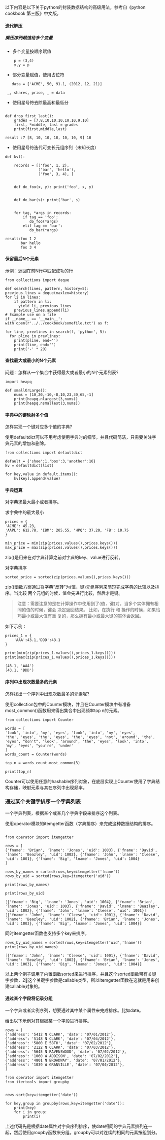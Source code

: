 以下内容是以下关于python的封装数据结构的高级用法，参考自《python cookbook 第三版》中文版。



#### 迭代解压

##### 解压序列赋值给多个变量

* 多个变量按顺序赋值
```
    p = (3,4)
    x,y = p

```
* 部分变量赋值，使用占位符
```
   data = ['ACME', 50, 91.1, (2012, 12, 21)]
  
 _, shares, price, _ = data
```
* 使用星号符去除最高和最低分

```

def drop_first_last():
    grades = [7,8,10,10,10,10,10,9,10]
    first, *middle, last = grades
    print(first,middle,last)

result :7 [8, 10, 10, 10, 10, 10, 9] 10

```
* 使用星号符迭代可变长元组序列（未知长度）

```
def kv():

    records = [('foo', 1, 2),
               ('bar', 'hello'),
               ('foo', 3, 4), ]


    def do_foo(x, y): print('foo', x, y)


    def do_bar(s): print('bar', s)


    for tag, *args in records:
        if tag == 'foo':
           do_foo(*args)
        elif tag == 'bar':
           do_bar(*args)

result:foo 1 2
       bar hello
       foo 3 4
```
#### 保留最后N个元素

示例：返回在前N行中匹配成功的行

```
from collections import deque

def search(lines, pattern, history=5): 
previous_lines = deque(maxlen=history) 
for li in lines:
    if pattern in li:
      yield li, previous_lines
    previous_lines.append(li)
# Example use on a file
if __name__ == '__main__':
with open(r'../../cookbook/somefile.txt') as f:

for line, prevlines in search(f, 'python', 5):
  for pline in prevlines:
    print(pline, end='')
    print(line, end='') 
    print('-' * 20)
```
#### 查找最大或最小的N个元素

问题：怎样从一个集合中获得最大或者最小的N个元素列表?

```
import heapq

def smallOrLarge():
    nums = [10,20,-10,-8,10,23,30,65,-1]
    print(heapq.nlargest(3,nums))
    print(heapq.nsmallest(3,nums))
```

#### 字典中的键映射多个值

怎样实现一个键对应多个值的字典?

使用defaultdict可以不用考虑使用字典时的细节，并且代码简洁，只需要关注字典元素的增加和删除。

```
from collections import defaultdict

default = {'shoe':1,'box':3,'another':10}
kv = defaultdict(list)

for key,value in default.items():
    kv[key].append(value)
```

#### 字典运算

对字典求最大最小或者排序。

求字典中的最大最小

```
prices = {
'ACME': 45.23,
'AAPL': 612.78, 'IBM': 205.55, 'HPQ': 37.20, 'FB': 10.75
}

min_price = min(zip(prices.values(),prices.keys()))
max_price = max(zip(prices.values(),prices.keys()))
```
zip()是用来在对字典计算之前对字典的key、value进行反转。

对字典排序

```
sorted_price = sorted(zip(prices.values(),prices.keys()))
```
 zip()函数方案通过将字典”反转”为(值，键)元组序列来简短完成字典的比较以及排序。当比较 两个元组的时候，值会先进行比较，然后才是键。

>注意：需要注意的是在计算操作中使用到了(值，键)对。当多个实体拥有相同的值的时候，键会 决定返回结果。 比如，在执行 和 操作的时候，如果恰巧最小或最大值有重 复的，那么拥有最小或最大键的实体会返回。

如下示例：

```
prices_1 = {
    'AAA':43.1,'DDD':43.1
}

print(min(zip(prices_1.values(),prices_1.keys())))
print(max(zip(prices_1.values(),prices_1.keys())))

```
```
(43.1, 'AAA')
(43.1, 'DDD')
```

#### 序列中出现次数最多的元素

怎样找出一个序列中出现次数最多的元素呢?

使用collection包中的Counter模块，并且在Counter模块中有准备most_common()函数用来得出集合中出现频率top n的元素。

```
from collections import Counter

words = [
'look', 'into', 'my', 'eyes', 'look', 'into', 'my', 'eyes',
'the', 'eyes', 'the', 'eyes', 'the', 'eyes', 'not', 'around', 'the', 'eyes', "don't", 'look', 'around', 'the', 'eyes', 'look', 'into', 'my', 'eyes', "you're", 'under'
]
words_count = Counter(words)

top_n = words_count.most_common(3)

print(top_n)
```

Counter可以使用任意的hashable序列对象，在底层实现上Counter使用了字典结构存储，映射元素与其在序列中出现频率。
### 通过某个关键字排序一个字典列表

一个字典列表，根据某个或某几个字典字段来排序这个列表。


使用operator模块的itemgetter函数（字典排序）来完成这种数据结构的排序。

```

from operator import itemgetter

rows = [
{'fname': 'Brian', 'lname': 'Jones', 'uid': 1003}, {'fname': 'David', 'lname': 'Beazley', 'uid': 1002}, {'fname': 'John', 'lname': 'Cleese', 'uid': 1001}, {'fname': 'Big', 'lname': 'Jones', 'uid': 1004}
]

rows_by_names = sorted(rows,key=itemgetter('fname'))
rows_by_uid = sorted(rows,key=itemgetter('uid'))

print(rows_by_names)

print(rows_by_uid)
```

```
[{'fname': 'Big', 'lname': 'Jones', 'uid': 1004}, {'fname': 'Brian', 'lname': 'Jones', 'uid': 1003}, {'fname': 'David', 'lname': 'Beazley', 'uid': 1002}, {'fname': 'John', 'lname': 'Cleese', 'uid': 1001}]
[{'fname': 'John', 'lname': 'Cleese', 'uid': 1001}, {'fname': 'David', 'lname': 'Beazley', 'uid': 1002}, {'fname': 'Brian', 'lname': 'Jones', 'uid': 1003}, {'fname': 'Big', 'lname': 'Jones', 'uid': 1004}]
```
同时itemgetter函数也支持多个key来排序。



```
rows_by_uid_names = sorted(rows,key=itemgetter('uid','fname'))
print(rows_by_uid_names)
```
```
[{'fname': 'John', 'lname': 'Cleese', 'uid': 1001}, {'fname': 'David', 'lname': 'Beazley', 'uid': 1002}, {'fname': 'Brian', 'lname': 'Jones', 'uid': 1003}, {'fname': 'Big', 'lname': 'Jones', 'uid': 1004}]
```
以上两个例子调用了内置函数sorted来进行排序，并且这个sorted函数带有关键字参数，2⃣️这个关键字参数是callable类型，所以itemgetter函数在这就是用来创建callable对象的。

#### 通过某个字段将记录分组


一个字典或者实例序列，想要通过其中某个属性来完成排序。比如date。

给出以下示例对其根据某一个字段进行排序。

```
rows = [
{'address': '5412 N CLARK', 'date': '07/01/2012'},
{'address': '5148 N CLARK', 'date': '07/04/2012'},
{'address': '5800 E 58TH', 'date': '07/02/2012'},
{'address': '2122 N CLARK', 'date': '07/03/2012'},
{'address': '5645 N RAVENSWOOD', 'date': '07/02/2012'},
{'address': '1060 W ADDISON', 'date': '07/02/2012'},
{'address': '4801 N BROADWAY', 'date': '07/01/2012'},
{'address': '1039 W GRANVILLE', 'date': '07/04/2012'},
]
```
```
from operator import itemgetter
from itertools import groupby


rows.sort(key=itemgetter('date'))

for key,group in groupby(rows,key=itemgetter('date')):
    print(key)
    for i in group:
        print(i)
```

上述代码先是根据date属性对字典序列排序，使date相同的字典元素排列在一起，然后使用groupby函数来分组。groupby可以对连续的相同的元素按组划分。




 




